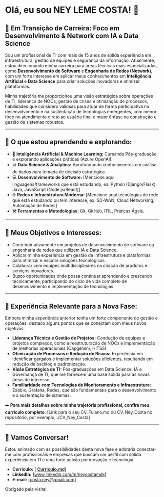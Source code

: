 # Olá, eu sou NEY LEME COSTA! 👋

## 🚀 Em Transição de Carreira: Foco em Desenvolvimento & Network com IA e Data Science

Sou um profissional de TI com mais de 15 anos de sólida experiência em infraestrutura, gestão de equipes e segurança da informação. Atualmente, estou direcionando minha carreira para áreas técnicas mais especializadas, como **Desenvolvimento de Software** e **Engenharia de Redes (Network)**, com um forte interesse em aplicar meus conhecimentos em **Inteligência Artificial** e **Data Science** para criar soluções inovadoras e otimizar plataformas.

Minha trajetória me proporcionou uma visão estratégica sobre operações de TI, liderança de NOCs, gestão de crises e otimização de processos, habilidades que considero valiosas para atuar de forma participativa no desenvolvimento e na sustentação de tecnologias emergentes, com menor foco no atendimento direto ao usuário final e maior ênfase na construção e gestão de sistemas robustos.

---

## 🌱 O que estou aprendendo e explorando:

*   🧠 **Inteligência Artificial & Machine Learning:** Cursando Pós-graduação e explorando aplicações práticas (Azure OpenAI).
*   📊 **Data Science & Analytics:** Aprofundando conhecimentos em análise de dados para tomada de decisão estratégica.
*   💻 **Desenvolvimento de Software:** [Mencione aqui linguagens/frameworks que está estudando, ex: Python (Django/Flask), Java, JavaScript (Node.js/React)]
*   🌐 **Redes e Infraestrutura Moderna:** [Mencione aqui tecnologias de rede que está estudando ou tem interesse, ex: SD-WAN, Cloud Networking, Automação de Redes]
*   🛠️ **Ferramentas e Metodologias:** Git, GitHub, ITIL, Práticas Ágeis.

---

## 🎯 Meus Objetivos e Interesses:

*   Contribuir ativamente em projetos de desenvolvimento de software ou engenharia de redes que utilizem IA e Data Science.
*   Aplicar minha experiência em gestão de infraestrutura e plataformas para otimizar e escalar soluções tecnológicas.
*   Colaborar com equipes multidisciplinares na criação de produtos e serviços inovadores.
*   Busco oportunidades onde possa continuar aprendendo e crescendo tecnicamente, participando do ciclo de vida completo de desenvolvimento e implementação de tecnologias.

---

## 🔧 Experiência Relevante para a Nova Fase:

Embora minha experiência anterior tenha um forte componente de gestão e operações, destaco alguns pontos que se conectam com meus novos objetivos:

*   **Liderança Técnica e Gestão de Projetos:** Condução de equipes e projetos complexos, como a reestruturação de NOCs e implementação de melhorias operacionais (Capgemini, HITSS).
*   **Otimização de Processos e Redução de Riscos:** Experiência em identificar gargalos e implementar soluções eficientes, resultando em redução de backlog e padronização.
*   **Visão Estratégica de TI:** Pós-graduações em Data Science, IA e Governança de TI, que me fornecem uma base sólida para as novas áreas de interesse.
*   **Familiaridade com Tecnologias de Monitoramento e Infraestrutura:** Zabbix, Grafana, Redes, que são fundamentais para o desenvolvimento e a sustentação de sistemas.

➡️ **Para mais detalhes sobre minha trajetória profissional, confira meu currículo completo:** [Link para o seu CV_Fulano.md ou CV_Ney_Costa no repositório, por exemplo, ./CV_Ney_Costa]

---

## 💬 Vamos Conversar!

Estou animado com as possibilidades desta nova fase e adoraria conectar-me com profissionais e empresas que buscam um perfil com sólida experiência em TI e uma forte paixão por inovação e tecnologia.


*   **Currículo:** [ **[Curriculo.md](./Ney_Costa_CV.md)**]
*   **LinkedIn:** [www.linkedin.com/in/neycostamdk]
*   **E-mail:** [costa.ney@gmail.com]

Obrigado pela visita!
